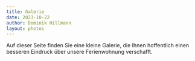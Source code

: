 ```yaml
---
title: Galerie
date: 2023-10-22
author: Dominik Hillmann
layout: photos
---
```


Auf dieser Seite finden Sie eine kleine Galerie, die Ihnen hoffentlich
einen besseren Eindruck über unsere Ferienwohnung verschafft.
